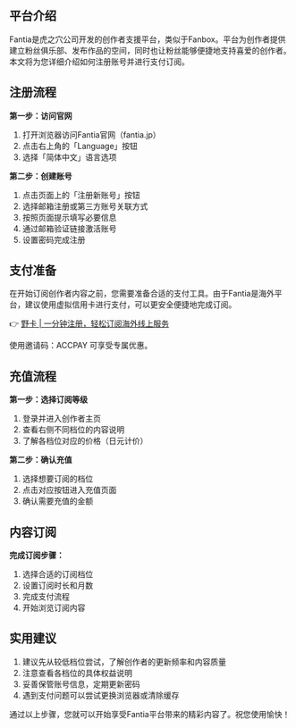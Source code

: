 ## 平台介绍

Fantia是虎之穴公司开发的创作者支援平台，类似于Fanbox。平台为创作者提供建立粉丝俱乐部、发布作品的空间，同时也让粉丝能够便捷地支持喜爱的创作者。本文将为您详细介绍如何注册账号并进行支付订阅。

## 注册流程

**第一步：访问官网**
1. 打开浏览器访问Fantia官网（fantia.jp）
2. 点击右上角的「Language」按钮
3. 选择「简体中文」语言选项

**第二步：创建账号**
1. 点击页面上的「注册新账号」按钮
2. 选择邮箱注册或第三方账号关联方式
3. 按照页面提示填写必要信息
4. 通过邮箱验证链接激活账号
5. 设置密码完成注册

## 支付准备

在开始订阅创作者内容之前，您需要准备合适的支付工具。由于Fantia是海外平台，建议使用虚拟信用卡进行支付，可以更安全便捷地完成订阅。

👉 [野卡 | 一分钟注册，轻松订阅海外线上服务](https://bit.ly/bewildcard)

使用邀请码：ACCPAY 可享受专属优惠。

## 充值流程

**第一步：选择订阅等级**
1. 登录并进入创作者主页
2. 查看右侧不同档位的内容说明
3. 了解各档位对应的价格（日元计价）

**第二步：确认充值**
1. 选择想要订阅的档位
2. 点击对应按钮进入充值页面
3. 确认需要充值的金额

## 内容订阅

**完成订阅步骤：**
1. 选择合适的订阅档位
2. 设置订阅时长和月数
3. 完成支付流程
4. 开始浏览订阅内容

## 实用建议

1. 建议先从较低档位尝试，了解创作者的更新频率和内容质量
2. 注意查看各档位的具体权益说明
3. 妥善保管账号信息，定期更新密码
4. 遇到支付问题可以尝试更换浏览器或清除缓存

通过以上步骤，您就可以开始享受Fantia平台带来的精彩内容了。祝您使用愉快！